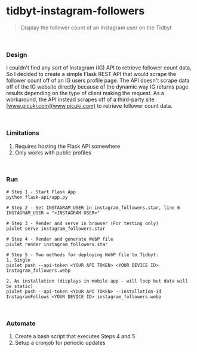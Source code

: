 # tidbyt-instagram-followers
> Display the follower count of an Instagram user on the Tidbyt

<br>

### Design
I couldn't find any sort of Instagram (IG) API to retrieve follower count data, So I decided to create a simple Flask REST API that would scrape the follower count off of an IG users profile page. The API doesn't scrape data off of the IG website directly because of the dynamic way IG returns page results depending on the type of client making the request. As a workaround, the API instead scrapes off of a third-party site [www.picuki.com](www.picuki.com) to retrieve follower count data.

<br>

### Limitations
1. Requires hosting the Flask API somewhere
2. Only works with public profiles

<br>

### Run
```
# Step 1 - Start Flask App
python flask-api/app.py

# Step 2 - Set INSTAGRAM_USER in instagram_followers.star, line 6
INSTAGRAM_USER = "<INSTAGRAM USER>"

# Step 3 - Render and serve in browser (For testing only)
pixlet serve instagram_followers.star

# Step 4 - Render and generate WebP file
pixlet render instagram_followers.star

# Step 5 - Two methods for deploying WebP file to Tidbyt:
1. Single
pixlet push --api-token <YOUR API TOKEN> <YOUR DEVICE ID> instagram_followers.webp

2. As installation (displays in mobile app - will loop but data will be static)
pixlet push --api-token <YOUR API TOKEN> --installation-id InstagramFollows <YOUR DEVICE ID> instagram_followers.webp
```

<br>

### Automate
1. Create a bash script that executes Steps 4 and 5
2. Setup a cronjob for periodic updates
